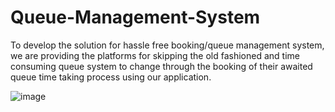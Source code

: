 # Queue-Management-System
To develop the solution for hassle free booking/queue management system, we are providing the platforms for skipping the old fashioned and time consuming queue system to change through the booking of their awaited queue time taking process using our application.

![image](https://user-images.githubusercontent.com/67731282/185374799-f3f72ee9-e696-4a46-a7b3-8053d25a14bb.png)
